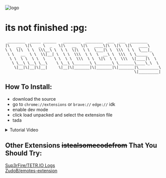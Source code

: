 ![logo](https://user-images.githubusercontent.com/44940224/199835657-a537f7dc-07b0-4089-ada0-029e3a05ad22.png)

# its not finished :pg:

```
 ________  _____ ______   ________  ________  ___  ___  ________      
|\   __  \|\   _ \  _   \|\   __  \|\   ____\|\  \|\  \|\   ____\     
\ \  \|\  \ \  \\\__\ \  \ \  \|\  \ \  \___|\ \  \\\  \ \  \___|_    
 \ \   __  \ \  \\|__| \  \ \  \\\  \ \  \  __\ \  \\\  \ \_____  \   
  \ \  \ \  \ \  \    \ \  \ \  \\\  \ \  \|\  \ \  \\\  \|____|\  \  
   \ \__\ \__\ \__\    \ \__\ \_______\ \_______\ \_______\____\_\  \ 
    \|__|\|__|\|__|     \|__|\|_______|\|_______|\|_______|\_________\
                                                          \|_________|
```

## How To Install:
- download the source
- go to `chrome://extensions` or `brave://` `edge://` idk
- enable dev mode
- click load unpacked and select the extension file
- tada

<details>
<summary>Tutorial Video</summary>
its low effort tho.
<br>
https://www.youtube.com/watch?v=kRyw_4LxJh8
</details>

## Other Extensions ~~istealsomecodefrom~~ That You Should Try:
[Sup3rFire/TETR.IO Logs](https://github.com/Sup3rFire/TETR.IO-Logs)  
[ZudoB/emotes-extension](https://github.com/ZudoB/emotes-extension)
